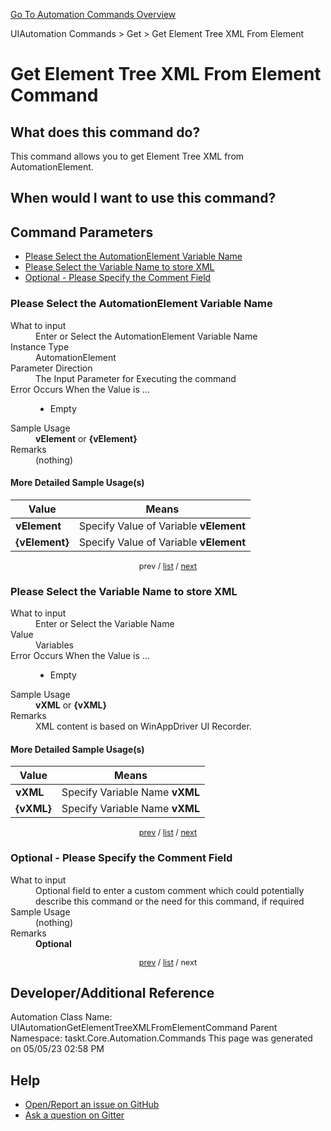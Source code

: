 <!--TITLE: Get Element Tree XML From Element Command -->
<!-- SUBTITLE: a command in the UIAutomation Commands group. -->
[Go To Automation Commands Overview](/automation-commands.md)


UIAutomation Commands &gt; Get &gt; Get Element Tree XML From Element


# Get Element Tree XML From Element Command


## What does this command do?
This command allows you to get Element Tree XML from AutomationElement.


## When would I want to use this command?



<a id="param_list"></a>
## Command Parameters
- [Please Select the AutomationElement Variable Name](#param_0)
- [Please Select the Variable Name to store XML](#param_1)
- [Optional - Please Specify the Comment Field](#param_2)


<a id="param_0"></a>
### Please Select the AutomationElement Variable Name


<dl>
<dt>What to input</dt><dd>Enter or Select the AutomationElement Variable Name</dd>
<dt>Instance Type</dt><dd>AutomationElement</dd>
<dt>Parameter Direction</dt><dd>The Input Parameter for Executing the command</dd>
<dt>Error Occurs When the Value is ...</dt><dd><ul>
<li>Empty</li>
</ul></dd>
<dt>Sample Usage</dt><dd><strong>vElement</strong> or <strong>{vElement}</strong></dd>
<dt>Remarks</dt><dd>(nothing)</dd>
</dl>




#### More Detailed Sample Usage(s)
| Value | Means |
|---|---|
| <strong>vElement</strong> | Specify Value of Variable **vElement** |
| <strong>{vElement}</strong> | Specify Value of Variable **vElement** |


<div style="font-size: 90%; text-align: center">


prev / [list](#param_list) / [next](#param_1)


</div>


<a id="param_1"></a>
### Please Select the Variable Name to store XML


<dl>
<dt>What to input</dt><dd>Enter or Select the Variable Name</dd>
<dt>Value</dt><dd>Variables</dd>
<dt>Error Occurs When the Value is ...</dt><dd><ul>
<li>Empty</li>
</ul></dd>
<dt>Sample Usage</dt><dd><strong>vXML</strong> or <strong>{vXML}</strong></dd>
<dt>Remarks</dt><dd>XML content is based on WinAppDriver UI Recorder.</dd>
</dl>




#### More Detailed Sample Usage(s)
| Value | Means |
|---|---|
| <strong>vXML</strong> | Specify Variable Name **vXML** |
| <strong>{vXML}</strong> | Specify Variable Name **vXML** |


<div style="font-size: 90%; text-align: center">


[prev](#param_1) / [list](#param_list) / [next](#param_2)


</div>


<a id="param_2"></a>
### Optional - Please Specify the Comment Field


<dl>
<dt>What to input</dt><dd>Optional field to enter a custom comment which could potentially describe this command or the need for this command, if required</dd>
<dt>Sample Usage</dt><dd>(nothing)</dd>
<dt>Remarks</dt><dd><strong>Optional</strong><br></dd>
</dl>




<div style="font-size: 90%; text-align: center">


[prev](#param_2) / [list](#param_list) / next


</div>


## Developer/Additional Reference
Automation Class Name: UIAutomationGetElementTreeXMLFromElementCommand
Parent Namespace: taskt.Core.Automation.Commands
This page was generated on 05/05/23 02:58 PM


## Help
- [Open/Report an issue on GitHub](https://github.com/rcktrncn/taskt/issues/new)
- [Ask a question on Gitter](https://gitter.im/taskt-rpa/Lobby)
